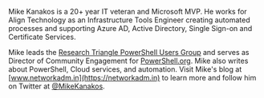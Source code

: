 Mike Kanakos is a 20+ year IT veteran and Microsoft MVP.
He works for Align Technology as an Infrastructure Tools Engineer creating automated processes and supporting Azure AD, Active Directory, Single Sign-on and Certificate Services.

Mike leads the [Research Triangle PowerShell Users Group](https://rtpsug.com) and serves as Director of Community Engagement for [PowerShell.org](https://PowerShell.org).
Mike also writes about PowerShell, Cloud services, and automation.
Visit Mike's blog at [www.networkadm.in](https://networkadm.in) to learn more and follow him on Twitter at [@MikeKanakos](https://twitter.com/MikeKanakos).
